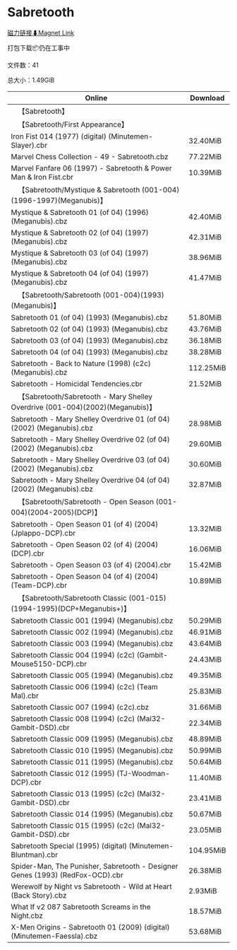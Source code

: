 # Sabretooth

[磁力链接⬇Magnet Link](magnet:?xt=urn:btih:ae194d049aa4e96266bf02aa5df76ad151200e0f&dn=Sabretooth)

打包下载📦仍在工事中

文件数：41

总大小：1.49GiB

Online | Download
--- | ---
&emsp;【Sabretooth】 | 
&emsp;【Sabretooth/First Appearance】 | 
Iron Fist 014 (1977) (digital) (Minutemen-Slayer).cbr | 32.40MiB
Marvel Chess Collection - 49 - Sabretooth.cbz | 77.22MiB
Marvel Fanfare 06 (1997) - Sabretooth & Power Man & Iron Fist.cbr | 10.39MiB
&emsp;【Sabretooth/Mystique & Sabretooth (001-004)(1996-1997)(Meganubis)】 | 
Mystique & Sabretooth 01 (of 04) (1996) (Meganubis).cbz | 42.40MiB
Mystique & Sabretooth 02 (of 04) (1997) (Meganubis).cbz | 42.31MiB
Mystique & Sabretooth 03 (of 04) (1997) (Meganubis).cbz | 38.96MiB
Mystique & Sabretooth 04 (of 04) (1997) (Meganubis).cbz | 41.47MiB
&emsp;【Sabretooth/Sabretooth (001-004)(1993)(Meganubis)】 | 
Sabretooth 01 (of 04) (1993) (Meganubis).cbz | 51.80MiB
Sabretooth 02 (of 04) (1993) (Meganubis).cbz | 43.76MiB
Sabretooth 03 (of 04) (1993) (Meganubis).cbz | 36.18MiB
Sabretooth 04 (of 04) (1993) (Meganubis).cbz | 38.28MiB
Sabretooth - Back to Nature (1998) (c2c) (Meganubis).cbz | 112.25MiB
Sabretooth - Homicidal Tendencies.cbr | 21.52MiB
&emsp;【Sabretooth/Sabretooth - Mary Shelley Overdrive (001-004)(2002)(Meganubis)】 | 
Sabretooth - Mary Shelley Overdrive 01 (of 04) (2002) (Meganubis).cbz | 28.98MiB
Sabretooth - Mary Shelley Overdrive 02 (of 04) (2002) (Meganubis).cbz | 29.60MiB
Sabretooth - Mary Shelley Overdrive 03 (of 04) (2002) (Meganubis).cbz | 30.60MiB
Sabretooth - Mary Shelley Overdrive 04 (of 04) (2002) (Meganubis).cbz | 32.87MiB
&emsp;【Sabretooth/Sabretooth - Open Season (001-004)(2004-2005)(DCP)】 | 
Sabretooth - Open Season 01 (of 4) (2004) (Jplappo-DCP).cbr | 13.32MiB
Sabretooth - Open Season 02 (of 4) (2004) (DCP).cbr | 16.06MiB
Sabretooth - Open Season 03 (of 4) (2004).cbr | 15.42MiB
Sabretooth - Open Season 04 (of 4) (2004) (Team-DCP).cbr | 10.89MiB
&emsp;【Sabretooth/Sabretooth Classic (001-015)(1994-1995)(DCP+Meganubis+)】 | 
Sabretooth Classic 001 (1994) (Meganubis).cbz | 50.29MiB
Sabretooth Classic 002 (1994) (Meganubis).cbz | 46.91MiB
Sabretooth Classic 003 (1994) (Meganubis).cbz | 43.64MiB
Sabretooth Classic 004 (1994) (c2c) (Gambit-Mouse5150-DCP).cbr | 24.43MiB
Sabretooth Classic 005 (1994) (Meganubis).cbz | 49.35MiB
Sabretooth Classic 006 (1994) (c2c) (Team Mal).cbr | 25.83MiB
Sabretooth Classic 007 (1994) (c2c).cbz | 31.66MiB
Sabretooth Classic 008 (1994) (c2c) (Mal32-Gambit-DSD).cbr | 22.34MiB
Sabretooth Classic 009 (1995) (Meganubis).cbz | 48.89MiB
Sabretooth Classic 010 (1995) (Meganubis).cbz | 50.99MiB
Sabretooth Classic 011 (1995) (Meganubis).cbz | 50.64MiB
Sabretooth Classic 012 (1995) (TJ-Woodman-DCP).cbr | 11.40MiB
Sabretooth Classic 013 (1995) (c2c) (Mal32-Gambit-DSD).cbr | 23.41MiB
Sabretooth Classic 014 (1995) (Meganubis).cbz | 50.67MiB
Sabretooth Classic 015 (1995) (c2c) (Mal32-Gambit-DSD).cbr | 23.05MiB
Sabretooth Special (1995) (digital) (Minutemen-Bluntman).cbr | 104.95MiB
Spider-Man, The Punisher, Sabretooth - Designer Genes (1993) (RedFox-OCD).cbr | 26.38MiB
Werewolf by Night vs Sabretooth - Wild at Heart (Back Story).cbz | 2.93MiB
What If v2 087 Sabretooth Screams in the Night.cbz | 18.57MiB
X-Men Origins - Sabretooth 01 (2009) (digital) (Minutemen-Faessla).cbz | 53.68MiB